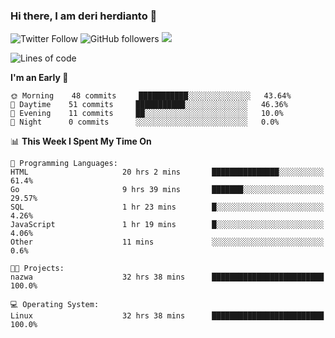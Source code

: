 ### Hi there, I am deri herdianto 👋
![Twitter Follow](https://img.shields.io/twitter/follow/deikatsuo?label=Follow)
![GitHub followers](https://img.shields.io/github/followers/deikatsuo?label=Follow&style=social)
![](https://visitor-badge.glitch.me/badge?page_id=deikatsuo.deikatsuo)

<!--
**deikatsuo/deikatsuo** is a ✨ _special_ ✨ repository because its `README.md` (this file) appears on your GitHub profile.

Here are some ideas to get you started:

- 🔭 I’m currently working on ...
- 🌱 I’m currently learning ...
- 👯 I’m looking to collaborate on ...
- 🤔 I’m looking for help with ...
- 💬 Ask me about ...
- 📫 How to reach me: ...
- 😄 Pronouns: ...
- ⚡ Fun fact: ...
-->

<!--START_SECTION:waka-->
![Lines of code](https://img.shields.io/badge/From%20Hello%20World%20I%27ve%20Written-12689%20lines%20of%20code-blue)

**I'm an Early 🐤** 

```text
🌞 Morning    48 commits     ███████████░░░░░░░░░░░░░░   43.64% 
🌆 Daytime    51 commits     ███████████░░░░░░░░░░░░░░   46.36% 
🌃 Evening    11 commits     ██░░░░░░░░░░░░░░░░░░░░░░░   10.0% 
🌙 Night      0 commits      ░░░░░░░░░░░░░░░░░░░░░░░░░   0.0%

```


📊 **This Week I Spent My Time On** 

```text
💬 Programming Languages: 
HTML                     20 hrs 2 mins       ███████████████░░░░░░░░░░   61.4% 
Go                       9 hrs 39 mins       ███████░░░░░░░░░░░░░░░░░░   29.57% 
SQL                      1 hr 23 mins        █░░░░░░░░░░░░░░░░░░░░░░░░   4.26% 
JavaScript               1 hr 19 mins        █░░░░░░░░░░░░░░░░░░░░░░░░   4.06% 
Other                    11 mins             ░░░░░░░░░░░░░░░░░░░░░░░░░   0.6%

🐱‍💻 Projects: 
nazwa                    32 hrs 38 mins      █████████████████████████   100.0%

💻 Operating System: 
Linux                    32 hrs 38 mins      █████████████████████████   100.0%

```


<!--END_SECTION:waka-->
